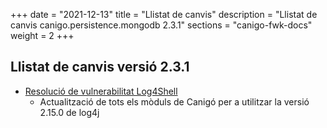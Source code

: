 +++
date        = "2021-12-13"
title       = "Llistat de canvis"
description = "Llistat de canvis canigo.persistence.mongodb 2.3.1"
sections    = "canigo-fwk-docs"
weight		= 2
+++

## Llistat de canvis versió 2.3.1

- [Resolució de vulnerabilitat Log4Shell](/noticies/2021-12-13-CAN-actualitzacio-canigo-3_4_7_3_6_1/)
   - Actualització de tots els mòduls de Canigó per a utilitzar la versió 2.15.0 de log4j
